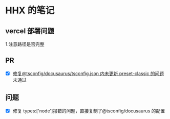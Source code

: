 # HHX 的笔记

## vercel 部署问题

1.注意路径是否完整

## PR

- [x] [修复@tsconfig/docusaurus/tsconfig.json 内未更新 preset-classic 的问题](https://github.com/tsconfig/bases/pull/147) 未通过

## 问题

- [x] 修复 types:['node']报错的问题，直接复制了@tsconfig/docusaurus 的配置
